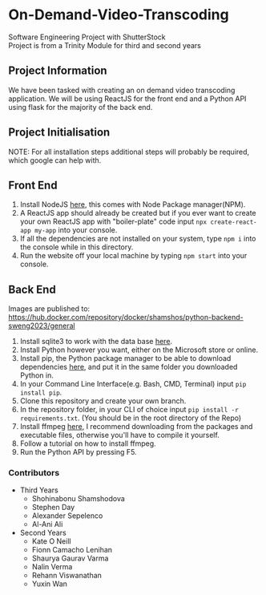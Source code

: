 # On-Demand-Video-Transcoding

Software Engineering Project with ShutterStock  
Project is from a Trinity Module for third and second years

## Project Information

We have been tasked with creating an on demand video transcoding application.
We will be using ReactJS for the front end and a Python API using flask for the majority of the back end.

## Project Initialisation

NOTE: For all installation steps additional steps will probably be required, which google can help with.

## Front End

1. Install NodeJS [here][3], this comes with Node Package manager(NPM).
2. A ReactJS app should already be created but if you ever want to create your own ReactJS app with "boiler-plate" code input `npx create-react-app my-app` into your console.
3. If all the dependencies are not installed on your system, type `npm i` into the console while in this directory.
4. Run the website off your local machine by typing `npm start` into your console.

## Back End
Images are published to: https://hub.docker.com/repository/docker/shamshos/python-backend-sweng2023/general

1. Install sqlite3 to work with the data base [here][1].
2. Install Python however you want, either on the Microsoft store or online.
3. Install pip, the Python package manager to be able to download dependencies [here][2], and put it in the same folder you downloaded Python in.
4. In your Command Line Interface(e.g. Bash, CMD, Terminal) input `pip install pip`.
5. Clone this repository and create your own branch.
6. In the repository folder, in your CLI of choice input `pip install -r requirements.txt`. (You should be in the root directory of the Repo)
7. Install ffmpeg [here][4], I recommend downloading from the packages and executable files, otherwise you'll have to compile it yourself.
8. Follow a tutorial on how to install ffmpeg.
9. Run the Python API by pressing F5.

### Contributors

* Third Years
  * Shohinabonu Shamshodova
  * Stephen Day
  * Alexander Sepelenco
  * Al-Ani Ali
* Second Years
  * Kate O Neill
  * Fionn Camacho Lenihan
  * Shaurya Gaurav Varma
  * Nalin Verma
  * Rehann Viswanathan
  * Yuxin Wan

[1]: https://www.sqlite.org/download.html
[2]: https://pypi.org/project/pip/#files
[3]: https://nodejs.org/en/download/
[4]: https://ffmpeg.org/download.html
